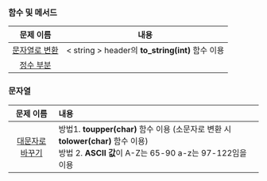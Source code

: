 ### 함수 및 메서드 

|문제 이름| 내용 |        
| :-----: | :-----: |         
| <a href="https://github.com/juijeong8324/codingStudy/tree/programmers/Lv.0/%ED%95%A8%EC%88%98(%EB%A9%94%EC%84%9C%EB%93%9C)/%EB%AC%B8%EC%9E%90%EC%97%B4%EB%A1%9C%20%EB%B3%80%ED%99%98">문자열로 변환</a> | < string > header의 **to_string(int)** 함수 이용 |
| <a href="">정수 부분</a> | |

### 문자열 

|문제 이름| 내용 |        
| :-----: | :----- |  
| <a href="">대문자로 바꾸기</a> | 방법1. **toupper(char)** 함수 이용 (소문자로 변환 시 **tolower(char)** 함수 이용) <br> 방법 2. **ASCII 값**이 A-Z는 65-90 a-z는 97-122임을 이용|

